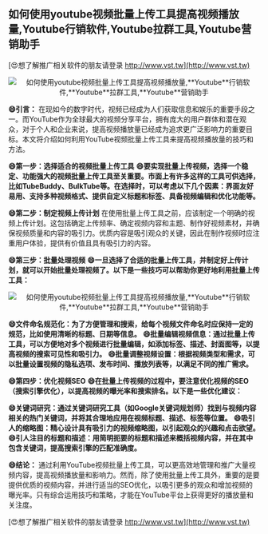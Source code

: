 ## **如何使用youtube视频批量上传工具提高视频播放量,**Youtube**行销软件,**Youtube**拉群工具,**Youtube**营销助手**

[😍想了解推广相关软件的朋友请登录 http://www.vst.tw](http://www.vst.tw)

 <center><img src="https://vst.tw/MP4/tuiguang/png/6.png" alt="如何使用youtube视频批量上传工具提高视频播放量,**Youtube**行销软件,**Youtube**拉群工具,**Youtube**营销助手"></center>

**😄引言：**
在现如今的数字时代，视频已经成为人们获取信息和娱乐的重要手段之一。而YouTube作为全球最大的视频分享平台，拥有庞大的用户群体和潜在观众，对于个人和企业来说，提高视频播放量已经成为追求更广泛影响力的重要目标。本文将介绍如何利用YouTube视频批量上传工具来提高视频播放量的技巧和方法。

**😄第一步：选择适合的视频批量上传工具**
**😄要实现批量上传视频，选择一个稳定、功能强大的视频批量上传工具至关重要。市面上有许多这样的工具可供选择，比如TubeBuddy、BulkTube等。在选择时，可以考虑以下几个因素：界面友好易用、支持多种视频格式、提供自定义标题和标签、具备视频编辑和优化功能等。**

**😄第二步：制定视频上传计划**
在使用批量上传工具之前，应该制定一个明确的视频上传计划。这包括确定上传频率、确定视频内容和主题、制作好视频素材，并确保视频质量和内容的吸引力。优质内容是吸引观众的关键，因此在制作视频时应注重用户体验，提供有价值且具有吸引力的内容。

**😄第三步：批量处理视频**
**😄一旦选择了合适的批量上传工具，并制定好上传计划，就可以开始批量处理视频了。以下是一些技巧可以帮助你更好地利用批量上传工具：**

 <center><img src="https://vst.tw/MP4/tuiguang/png/5.png" alt="如何使用youtube视频批量上传工具提高视频播放量,**Youtube**行销软件,**Youtube**拉群工具,**Youtube**营销助手"></center>

**😄文件命名规范化：为了方便管理和搜索，给每个视频文件命名时应保持一定的规范，比如使用清晰的标题、日期等信息。**
**😄批量编辑视频信息：通过批量上传工具，可以方便地对多个视频进行批量编辑，如添加标签、描述、封面图等，以提高视频的搜索可见性和吸引力。**
**😄批量调整视频设置：根据视频类型和需求，可以批量设置视频的隐私选项、发布时间、播放列表等，以满足不同的推广需求。**

**😄第四步：优化视频SEO**
**😄在批量上传视频的过程中，要注意优化视频的SEO（搜索引擎优化），以提高视频的曝光率和搜索排名。以下是一些优化建议：**

**😄关键词研究：通过关键词研究工具（如Google关键词规划师）找到与视频内容相关的热门关键词，并将其合理地应用在视频标题、描述、标签等位置。**
**😄吸引人的缩略图：精心设计具有吸引力的视频缩略图，以引起观众的兴趣和点击欲望。**
**😄引人注目的标题和描述：用简明扼要的标题和描述来概括视频内容，并在其中包含关键词，提高搜索引擎的匹配准确度。**

**😄结论：**
通过利用YouTube视频批量上传工具，可以更高效地管理和推广大量视频内容，提高视频播放量和影响力。然而，除了使用批量上传工具外，重要的是要提供优质的视频内容，并进行适当的SEO优化，以吸引更多的观众和增加视频的曝光率。只有综合运用技巧和策略，才能在YouTube平台上获得更好的播放量和关注度。

[😍想了解推广相关软件的朋友请登录 http://www.vst.tw](http://www.vst.tw)



